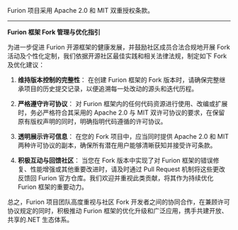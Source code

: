 Furion 项目采用 Apache 2.0 和 MIT 双重授权条款。

---

**Furion 框架 Fork 管理与优化指引**

为进一步促进 Furion 开源框架的健康发展，并鼓励社区成员合法合规地开展 Fork 活动及个性化定制，我们依据开源社区最佳实践和相关法律法规，制定如下 Fork 及优化建议：

1. **维持版本控制的完整性**：
   在创建 Furion 框架的 Fork 版本时，请确保完整继承项目的历史提交记录，以便追溯每一处改动的源头和迭代历程。

2. **严格遵守许可协议**：
   对 Furion 框架内的任何代码资源进行使用、改编或扩展时，务必严格符合其采用的 Apache 2.0 与 MIT 双许可协议的要求，在保留原有版权声明的同时，明确指明代码遵循的许可协议。

3. **透明展示许可信息**：
   在您的 Fork 项目中，应当同时提供 Apache 2.0 和 MIT 两种许可协议的副本，确保所有潜在用户能够清晰获知并接受许可条款。

4. **积极互动与回馈社区**：
   当您在 Fork 版本中实现了对 Furion 框架的错误修复、性能增强或其他重要改进时，请及时通过 Pull Request 机制将这些更改反馈回 Furion 官方仓库。我们欢迎并重视此类贡献，将其作为持续优化 Furion 框架的重要动力。

总之，Furion 项目团队高度重视与社区 Fork 开发者之间的协同合作，在兼顾许可协议规定的同时，积极推动 Furion 框架的优化升级和广泛应用，携手共建开放、共享的.NET 生态体系。
